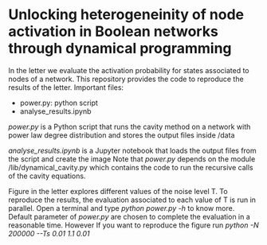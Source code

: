 # Unlocking heterogeneinity of node activation in Boolean networks through dynamical programming
In the letter we evaluate the activation probability for  states associated to  nodes of a network. This repository provides the code to reproduce the results of the letter. 
Important  files:
- power.py: python script 
- analyse_results.ipynb

*power.py*  is a Python script that runs the cavity method on a network with power law degree distribution and stores the output files inside /data

*analyse_results.ipynb* is a  Jupyter notebook that loads the output files from the script and create the image
Note that *power.py* depends on the  module /lib/dynamical_cavity.py which contains the code to run the recursive calls of the cavity equations.

Figure in the letter explores different values of the noise level T. To reproduce the results,  the evaluation associated to each value of T is run in parallel. Open a terminal and type *python power.py -h* to know more.
Default parameter of *power.py* are chosen to complete the evaluation in a reasonable time. However  If you want to reproduce the figure run 
*python -N 200000 --Ts 0.01 1.1 0.01*
